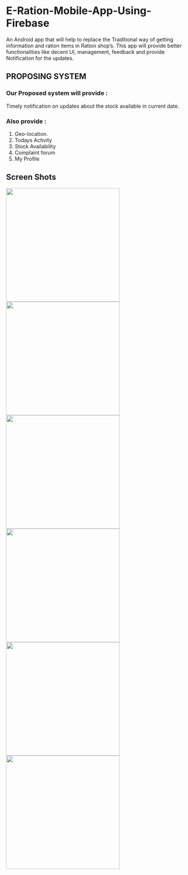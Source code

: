 # E-Ration-Mobile-App-Using-Firebase
An Android app that will help to replace the Traditional way of getting information and ration items in Ration shop’s. This app will provide better functionalities like decent UI, management, feedback and provide Notification for the updates.
## PROPOSING SYSTEM
### Our Proposed system will provide :
Timely notification on updates about the stock available in current date.
### Also provide :
1. Geo-location.
2. Todays Activity
3. Stock Availability
4. Complaint forum 
5. My Profile

## Screen Shots


<img src="Images/App_Loading_Screen.jpg" width="310"/>   <img src="Images/Home.jpg" width="310"/>   <img src="Images/Navigation_Drawer.jpg" width="310"/>
<img src="Images/Profile.jpg" width="310"/>  <img src="Images/Today's_Activities_History.jpg" width="310"/> <img src="Images/Feedback_Form.jpg" width="310"/>



